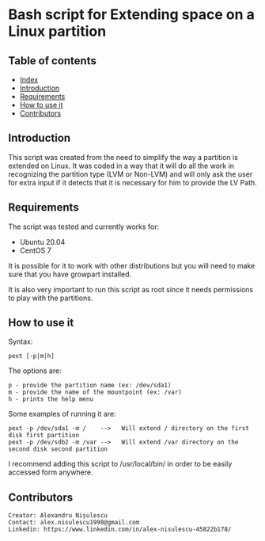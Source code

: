 # Bash script for Extending space on a Linux partition

## Table of contents
  * [Index](#index)
  * [Introduction](#introduction)
  * [Requirements](#requirements)
  * [How to use it](#how-to-use-it)
  * [Contributors](#contributors)


## Introduction

This script was created from the need to simplify the way a partition is extended on Linux.
It was coded in a way that it will do all the work in recognizing the partition type (LVM or Non-LVM) and will only ask the user for extra input if it detects that it is necessary for him to provide the LV Path.

## Requirements

The script was tested and currently works for:
 - Ubuntu 20.04
 - CentOS 7

It is possible for it to work with other distributions but you will need to make sure that you have growpart installed.

It is also very important to run this script as root since it needs permissions to play with the partitions.

## How to use it
Syntax:

    pext [-p|m|h]

The options are:

    p - provide the partition name (ex: /dev/sda1)
    m - provide the name of the mountpoint (ex: /var)
    h - prints the help menu

Some examples of running it are:

    pext -p /dev/sda1 -m /    -->   Will extend / directory on the first disk first partition
    pext -p /dev/sdb2 -m /var -->   Will extend /var directory on the second disk second partition

I recommend adding this script to /usr/local/bin/ in order to be easily accessed form anywhere. 

## Contributors
    Creator: Alexandru Nișulescu
    Contact: alex.nisulescu1998@gmail.com
    Linkedin: https://www.linkedin.com/in/alex-nisulescu-45822b178/
